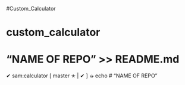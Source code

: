 #Custom_Calculator
# custom_calculator
# “NAME OF REPO” >> README.md
✔ sam:calculator [ master ✭ | ✔  ] ➭ echo # “NAME OF REPO”
